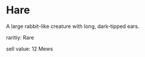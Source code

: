 # Hare

A large rabbit-like creature with long, dark-tipped ears.

raritiy: Rare

sell value: 12 Mews